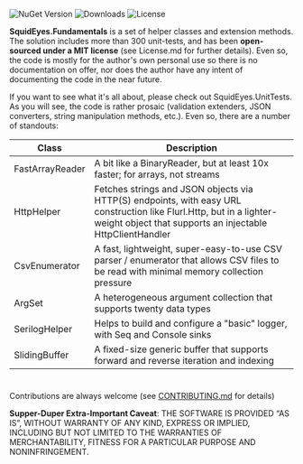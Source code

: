 
![NuGet Version](https://img.shields.io/nuget/v/SquidEyes.Fundamentals)
![Downloads](https://img.shields.io/nuget/dt/squideyes.fundamentals)
![License](https://img.shields.io/github/license/squideyes/Fundamentals)

**SquidEyes.Fundamentals** is a set of helper classes and extension methods.  The solution includes more than 300 unit-tests, and has been **open-sourced under a MIT license** (see License.md for further details).  Even so, the code is mostly for the author's own personal use so there is no documentation on offer, nor does the author have any intent of documenting the code in the near future.

If you want to see what it's all about, please check out SquidEyes.UnitTests. As you will see, the code is rather prosaic (validation extenders, JSON converters, string manipulation methods, etc.).  Even so, there are a number of standouts:

|Class|Description|
|---|---|
|FastArrayReader|A bit like a BinaryReader, but at least 10x faster; for arrays, not streams|
|HttpHelper|Fetches strings and JSON objects via HTTP(S) endpoints, with easy URL construction like Flurl.Http, but in a lighter-weight object that supports an injectable HttpClientHandler|
|CsvEnumerator|A fast, lightweight, super-easy-to-use CSV parser / enumerator that allows CSV files to be read with minimal memory collection pressure|
|ArgSet|A heterogeneous argument collection that supports twenty data types|
|SerilogHelper|Helps to build and configure a "basic" logger, with Seq and Console sinks|
|SlidingBuffer|A fixed-size generic buffer that supports forward and reverse iteration and indexing|

#
Contributions are always welcome (see [CONTRIBUTING.md](https://github.com/squideyes/Fundamentals/blob/master/CONTRIBUTING.md) for details)

**Supper-Duper Extra-Important Caveat**:  THE SOFTWARE IS PROVIDED “AS IS”, WITHOUT WARRANTY OF ANY KIND, EXPRESS OR IMPLIED, INCLUDING BUT NOT LIMITED TO THE WARRANTIES OF MERCHANTABILITY, FITNESS FOR A PARTICULAR PURPOSE AND NONINFRINGEMENT.